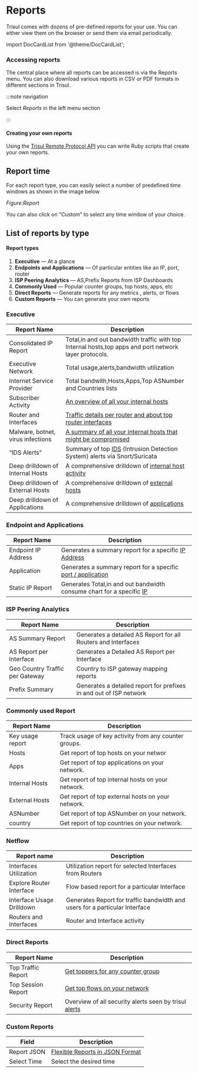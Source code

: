# Reports

Trisul comes with dozens of pre-defined reports for your use. You can
 either view them on the browser or send them via email periodically.

import DocCardList from '@theme/DocCardList';

<DocCardList />

### Accessing reports

The central place where all reports can be accessed is via the Reports menu. You can also download various reports in CSV or PDF formats in different sections in Trisul.

:::note navigation

Select *Reports* in the left menu section

:::

#### Creating your own reports

Using the [Trisul Remote Protocol API](/docs/trp) you can write Ruby scripts that create your own reports.

## Report time

For each report type, you can easily select a number of predefined time windows as shown in the image below

*Figure:Report*

You can also click on “Custom” to select any time window of your choice.

## List of reports by type

#### Report types

1. **Executive** — At a glance
2. **Endpoints and Applications** — Of particular entities like an IP, port, router
3. **ISP Peering Analytics** — AS,Prefix Reports from ISP Dashboards
4. **Commonly Used** — Popular counter groups, top hosts, apps, etc
5. **Direct Reports** — Generate reports for any metrics , alerts, or flows
6. **Custom Reports** — You can generate your own reports

### Executive

| Report Name                       | Description                                                                                                                            |
| --------------------------------- | -------------------------------------------------------------------------------------------------------------------------------------- |
| Consolidated IP Report            | Total,in and out bandwidth traffic with top Internal hosts,top apps and port network layer protocols.                                  |
| Executive Network                 | Total usage,alerts,bandwidth utilization                                                                                               |
| Internet Service Provider         | Total bandwith,Hosts,Apps,Top ASNumber and Countries lists                                                                             |
| Subscriber Activity               | [An overview of all your internal hosts](/docs/ug/reports/available_reports#subscriber_activity)                                       |
| Router and Interfaces             | [Traffic details per router and about top router interfaces](/docs/ug/reports/available_reports#routers_and_interfaces)                |
| Malware, botnet, virus infections | [A summary of all your internal hosts that might be compromised](/docs/ug/reports/available_reports#malware,_botnet,_virus_infections) |
| “IDS Alerts”                      | Summary of top [IDS](/docs/ug/reports/available_reports#ids) (Intrusion Detection System) alerts via Snort/Suricata                    |
| Deep drilldown of Internal Hosts  | A comprehensive drilldown of [internal host activity](/docs/ug/reports/available_reports#deep-drilldown-of-internal-hosts)             |
| Deep drilldown of External Hosts  | A comprehensive drilldown of [external hosts](/docs/ug/reports/available_reports#deep-drilldown-of-external-hosts)                     |
| Deep drilldown of Applications    | A comprehensive drilldown of [applications](/docs/ug/reports/available_reports#deep-drilldown-of-applications)                         |

### Endpoint and Applications

| Report Name         | Description                                                                                                                      |
| ------------------- | -------------------------------------------------------------------------------------------------------------------------------- |
| Endpoint IP Address | Generates a summary report for a specific [IP Address](/docs/ug/reports/available_reports#endpoint_report)                       |
| Application         | Generates a summary report for a specific [port / application](/docs/ug/reports/available_reports#application_report)            |
| Static IP Report    | Generates Total,in and out bandwidth consume chart for a specific [IP](/docs/ug/reports/available_reports#ip_utilization_report) |

### ISP Peering Analytics

| Report Name                     | Description                                                        |
| ------------------------------- | ------------------------------------------------------------------ |
| AS Summary Report               | Generates a detailed AS Report for all Routers and Interfaces      |
| AS Report per Interface         | Generates a Detailed AS Report per Interface                       |
| Geo Country Traffic per Gateway | Country to ISP gateway mapping reports                             |
| Prefix Summary                  | Generates a detailed report for prefixes in and out of ISP network |

### Commonly used Report

| Report Name      | Description                                          |
| ---------------- | ---------------------------------------------------- |
| Key usage report | Track usage of key activity from any counter groups. |
| Hosts            | Get report of top hosts on your networ               |
| Apps             | Get report of top applications on your network.      |
| Internal Hosts   | Get report of top internal hosts on your network.    |
| External Hosts   | Get report of top external hosts on your network.    |
| ASNumber         | Get report of top ASNumber on your network.          |
| country          | Get report of top countries on your network.         |

### Netflow

| Report name               | Description                                                                 |
| ------------------------- | --------------------------------------------------------------------------- |
| Interfaces Utilization    | Utilization report for selected Interfaces from Routers                     |
| Explore Router Interface  | Flow based report for a particular Interface                                |
| Interface Usage Drilldown | Generates Report for traffic bandwidth and users for a particular Interface |
| Routers and Interfaces    | Router and Interface activity                                               |

### Direct Reports

| Report Name        | Description                                                                                                 |
| ------------------ | ----------------------------------------------------------------------------------------------------------- |
| Top Traffic Report | [Get toppers for any counter group](/docs/ug/reports/available_reports#top_traffic_report)                  |
| Top Session Report | [Get top flows on your network](/docs/ug/reports/available_reports#top_sessions_report)                     |
| Security Report    | Overview of all security alerts seen by trisul [alerts](/docs/ug/reports/available_reports#security_report) |

### Custom Reports

| Field       | Description                                                                           |
| ----------- | ------------------------------------------------------------------------------------- |
| Report JSON | [Flexible Reports in JSON Format](/docs/ug/reports/flexible_reports#flexible_reports) |
| Select Time | Select the desired time                                                               |
